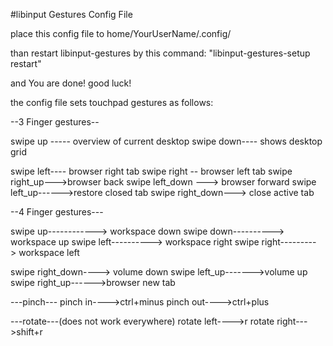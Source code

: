  #libinput Gestures Config File
 
 place this config file to home/YourUserName/.config/
 
 than restart libinput-gestures by this command: "libinput-gestures-setup restart"
 
 and You are done! good luck!
 
 the config file sets touchpad gestures as follows:
 
  --3 Finger gestures--
  
  swipe up ----- overview of current desktop
  swipe down---- shows desktop grid
  
  swipe left---- browser right tab
  swipe right -- browser left tab
  swipe right_up--->browser back
  swipe left_down ---> browser forward
  swipe left_up------>restore closed tab
  swipe right_down---> close active tab
  
  
--4 Finger gestures---

  swipe up------------> workspace down
  swipe down----------> workspace up
  swipe left----------> workspace right
  swipe right---------> workspace left
  
  swipe right_down----> volume down
  swipe left_up------->volume up
  swipe right_up------>browser new tab
  
---pinch---
   pinch in---->ctrl+minus
   pinch out---->ctrl+plus
   
---rotate---(does not work everywhere)
rotate left---->r
rotate right--->shift+r
